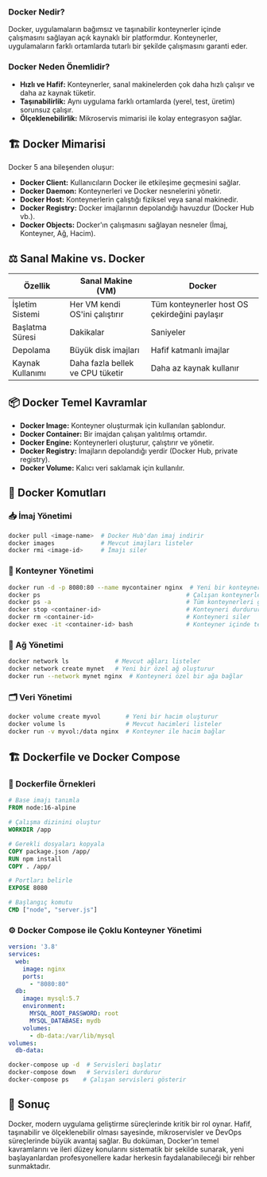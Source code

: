 ### Docker Nedir?
 
Docker, uygulamaların bağımsız ve taşınabilir konteynerler içinde çalışmasını sağlayan açık kaynaklı bir platformdur. Konteynerler, uygulamaların farklı ortamlarda tutarlı bir şekilde çalışmasını garanti eder.

### Docker Neden Önemlidir?

- **Hızlı ve Hafif:** Konteynerler, sanal makinelerden çok daha hızlı çalışır ve daha az kaynak tüketir.
- **Taşınabilirlik:** Aynı uygulama farklı ortamlarda (yerel, test, üretim) sorunsuz çalışır.
- **Ölçeklenebilirlik:** Mikroservis mimarisi ile kolay entegrasyon sağlar.

## 🏗 Docker Mimarisi

Docker 5 ana bileşenden oluşur:

- **Docker Client:** Kullanıcıların Docker ile etkileşime geçmesini sağlar.
- **Docker Daemon:** Konteynerleri ve Docker nesnelerini yönetir.
- **Docker Host:** Konteynerlerin çalıştığı fiziksel veya sanal makinedir.
- **Docker Registry:** Docker imajlarının depolandığı havuzdur (Docker Hub vb.).
- **Docker Objects:** Docker'ın çalışmasını sağlayan nesneler (İmaj, Konteyner, Ağ, Hacim).

## ⚖️ Sanal Makine vs. Docker

| Özellik          | Sanal Makine (VM)                | Docker                                        |
| ---------------- | -------------------------------- | --------------------------------------------- |
| İşletim Sistemi  | Her VM kendi OS'ini çalıştırır   | Tüm konteynerler host OS çekirdeğini paylaşır |
| Başlatma Süresi  | Dakikalar                        | Saniyeler                                     |
| Depolama         | Büyük disk imajları              | Hafif katmanlı imajlar                        |
| Kaynak Kullanımı | Daha fazla bellek ve CPU tüketir | Daha az kaynak kullanır                       |

## 📦 Docker Temel Kavramlar

- **Docker Image:** Konteyner oluşturmak için kullanılan şablondur.
- **Docker Container:** Bir imajdan çalışan yalıtılmış ortamdır.
- **Docker Engine:** Konteynerleri oluşturur, çalıştırır ve yönetir.
- **Docker Registry:** İmajların depolandığı yerdir (Docker Hub, private registry).
- **Docker Volume:** Kalıcı veri saklamak için kullanılır.

## 📜 Docker Komutları

### 📥 İmaj Yönetimi

```bash
docker pull <image-name>  # Docker Hub'dan imaj indirir
docker images             # Mevcut imajları listeler
docker rmi <image-id>     # İmajı siler
```

### 🚀 Konteyner Yönetimi

```bash
docker run -d -p 8080:80 --name mycontainer nginx  # Yeni bir konteyner başlatır
docker ps                                         # Çalışan konteynerleri listeler
docker ps -a                                      # Tüm konteynerleri gösterir
docker stop <container-id>                        # Konteyneri durdurur
docker rm <container-id>                          # Konteyneri siler
docker exec -it <container-id> bash               # Konteyner içinde terminal açar
```

### 🔗 Ağ Yönetimi

```bash
docker network ls             # Mevcut ağları listeler
docker network create mynet   # Yeni bir özel ağ oluşturur
docker run --network mynet nginx  # Konteyneri özel bir ağa bağlar
```

### 🗂 Veri Yönetimi

```bash
docker volume create myvol       # Yeni bir hacim oluşturur
docker volume ls                 # Mevcut hacimleri listeler
docker run -v myvol:/data nginx  # Konteyner ile hacim bağlar
```

## 🏗 Dockerfile ve Docker Compose

### 📝 Dockerfile Örnekleri

```dockerfile
# Base imajı tanımla
FROM node:16-alpine

# Çalışma dizinini oluştur
WORKDIR /app

# Gerekli dosyaları kopyala
COPY package.json /app/
RUN npm install
COPY . /app/

# Portları belirle
EXPOSE 8080

# Başlangıç komutu
CMD ["node", "server.js"]
```

### ⚙️ Docker Compose ile Çoklu Konteyner Yönetimi

```yaml
version: '3.8'
services:
  web:
    image: nginx
    ports:
      - "8080:80"
  db:
    image: mysql:5.7
    environment:
      MYSQL_ROOT_PASSWORD: root
      MYSQL_DATABASE: mydb
    volumes:
      - db-data:/var/lib/mysql
volumes:
  db-data:
```

```bash
docker-compose up -d  # Servisleri başlatır
docker-compose down   # Servisleri durdurur
docker-compose ps    # Çalışan servisleri gösterir
```

## 🏁 Sonuç

Docker, modern uygulama geliştirme süreçlerinde kritik bir rol oynar. Hafif, taşınabilir ve ölçeklenebilir olması sayesinde, mikroservisler ve DevOps süreçlerinde büyük avantaj sağlar. Bu doküman, Docker’ın temel kavramlarını ve ileri düzey konularını sistematik bir şekilde sunarak, yeni başlayanlardan profesyonellere kadar herkesin faydalanabileceği bir rehber sunmaktadır.

